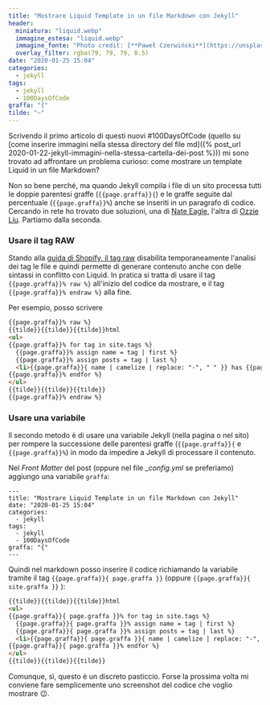 ```yaml
---
title: "Mostrare Liquid Template in un file Markdown con Jekyll"
header:
  miniatura: "liquid.webp"
  immagine_estesa: "liquid.webp"
  immagine_fonte: "Photo credit: [**Paweł Czerwiński**](https://unsplash.com/@pawel_czerwinski)"
  overlay_filter: rgba(79, 79, 79, 0.5)
date: "2020-01-25 15:04"
categories:
  - jekyll
tags:
  - jekyll
  - 100DaysOfCode
graffa: "{"
tilde: "~"
---
```


Scrivendo il primo articolo di questi nuovi #100DaysOfCode (quello su [come inserire immagini nella stessa directory del file md]({% post_url 2020-01-22-jekyll-immagini-nella-stessa-cartella-dei-post %})) mi sono trovato ad affrontare un problema curioso: come mostrare un template Liquid in un file Markdown?

Non so bene perché, ma quando Jekyll compila i file di un sito processa tutti le doppie parentesi  graffe (`{{page.graffa}}{`) e le graffe seguite dal percentuale (`{{page.graffa}}%`) anche se inseriti in un paragrafo di codice. Cercando in rete ho trovato due soluzioni, una di [Nate Eagle](https://nateeagle.com/2011/08/31/how-to-output-curly-brackets-in-jekyll/), l'altra di [Ozzie Liu](https://ozzieliu.com/2016/04/26/writing-liquid-template-in-markdown-with-jekyll/). Partiamo dalla seconda.

### Usare il tag RAW

Stando alla [guida di Shopify, il tag raw](https://github.com/Shopify/liquid/wiki/liquid-for-designers#raw) disabilita temporaneamente l'analisi dei tag le file e quindi permette di generare contenuto anche con delle sintassi in conflitto con Liquid. In pratica si tratta di usare il tag `{{page.graffa}}% raw %}` all'inizio del codice da mostrare, e il tag `{{page.graffa}}% endraw %}` alla fine.

Per esempio, posso scrivere

```html
{{page.graffa}}% raw %}
{{tilde}}{{tilde}}{{tilde}}html
<ul>
{{page.graffa}}% for tag in site.tags %}
  {{page.graffa}}% assign name = tag | first %}
  {{page.graffa}}% assign posts = tag | last %}
  <li>{{page.graffa}}{ name | camelize | replace: "-", " " }} has {{page.graffa}}{posts | size}} posts</li>
{{page.graffa}}% endfor %}
</ul>
{{tilde}}{{tilde}}{{tilde}}
{{page.graffa}}% endraw %}
```

### Usare una variabile

Il secondo metodo è di usare una variabile Jekyll (nella pagina o nel sito) per rompere la successione delle parentesi graffe (`{{page.graffa}}{` e `{{page.graffa}}%`) in modo da impedire a Jekyll di processare il contenuto.

Nel _Front Matter_ del post (oppure nel file _\_config.yml_ se preferiamo) aggiungo una variabile `graffa`:

```
---
title: "Mostrare Liquid Template in un file Markdown con Jekyll"
date: "2020-01-25 15:04"
categories:
  - jekyll
tags:
  - jekyll
  - 100DaysOfCode
graffa: "{"
---
```

Quindi nel markdown posso inserire il codice richiamando la variabile tramite il tag `{{page.graffa}}{ page.graffa }}` (oppure `{{page.graffa}}{ site.graffa }}` ):

```html
{{tilde}}{{tilde}}{{tilde}}html
<ul>
{{page.graffa}}{ page.graffa }}% for tag in site.tags %}
  {{page.graffa}}{ page.graffa }}% assign name = tag | first %}
  {{page.graffa}}{ page.graffa }}% assign posts = tag | last %}
  <li>{{page.graffa}}{ page.graffa }}{ name | camelize | replace: "-", " " }} has {{page.graffa}}{ page.graffa }}{posts | size}} posts</li>
{{page.graffa}}{ page.graffa }}% endfor %}
</ul>
{{tilde}}{{tilde}}{{tilde}}
```

Comunque, sì, questo è un discreto pasticcio. Forse la prossima volta mi conviene fare semplicemente uno screenshot del codice che voglio mostrare :wink:.
